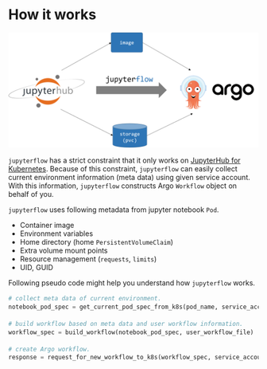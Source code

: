 # How it works

![](images/architecture.png)

`jupyterflow` has a strict constraint that it only works on [JupyterHub for Kubernetes](https://zero-to-jupyterhub.readthedocs.io/en/latest).
Because of this constraint, `jupyterflow` can easily collect current environment information (meta data) using given service account.
With this information, `jupyterflow` constructs Argo `Workflow` object on behalf of you.

`jupyterflow` uses following metadata from jupyter notebook `Pod`.

- Container image
- Environment variables
- Home directory (home `PersistentVolumeClaim`)
- Extra volume mount points
- Resource management (`requests`, `limits`)
- UID, GUID

Following pseudo code might help you understand how `jupyterflow` works.

```python
# collect meta data of current environment.
notebook_pod_spec = get_current_pod_spec_from_k8s(pod_name, service_account)

# build workflow based on meta data and user workflow information.
workflow_spec = build_workflow(notebook_pod_spec, user_workflow_file)

# create Argo workflow.
response = request_for_new_workflow_to_k8s(workflow_spec, service_account)
```
